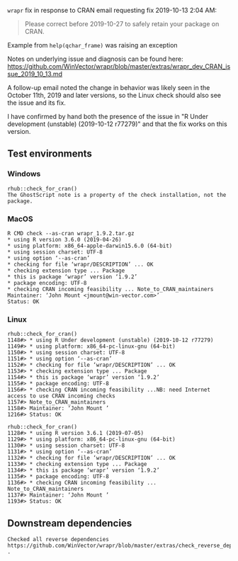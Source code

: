 
`wrapr` fix in response to CRAN email requesting fix 2019-10-13 2:04 AM:

> Please correct before 2019-10-27 to safely retain your package on CRAN.

Example from `help(qchar_frame)` was raising an exception

Notes on underlying issue and diagnosis can be found here: https://github.com/WinVector/wrapr/blob/master/extras/wrapr_dev_CRAN_issue_2019_10_13.md

A follow-up email noted the change in behavior was likely seen in the October 11th, 2019 and later versions, so the Linux check should also see the issue and its fix.

I have confirmed by hand both the presence of the issue in "R Under development (unstable) (2019-10-12 r77279)" and that the fix works on this version.

## Test environments


### Windows

    
    rhub::check_for_cran()
    The GhostScript note is a property of the check installation, not the package.
 
### MacOS

    R CMD check --as-cran wrapr_1.9.2.tar.gz 
    * using R version 3.6.0 (2019-04-26)
    * using platform: x86_64-apple-darwin15.6.0 (64-bit)
    * using session charset: UTF-8
    * using option ‘--as-cran’
    * checking for file ‘wrapr/DESCRIPTION’ ... OK
    * checking extension type ... Package
    * this is package ‘wrapr’ version ‘1.9.2’
    * package encoding: UTF-8
    * checking CRAN incoming feasibility ... Note_to_CRAN_maintainers
    Maintainer: ‘John Mount <jmount@win-vector.com>’
    Status: OK
    
### Linux

    rhub::check_for_cran()
    1148#> * using R Under development (unstable) (2019-10-12 r77279)
    1149#> * using platform: x86_64-pc-linux-gnu (64-bit)
    1150#> * using session charset: UTF-8
    1151#> * using option ‘--as-cran’
    1152#> * checking for file ‘wrapr/DESCRIPTION’ ... OK
    1153#> * checking extension type ... Package
    1154#> * this is package ‘wrapr’ version ‘1.9.2’
    1155#> * package encoding: UTF-8
    1156#> * checking CRAN incoming feasibility ...NB: need Internet access to use CRAN incoming checks
    1157#> Note_to_CRAN_maintainers
    1158#> Maintainer: ‘John Mount ’
    1216#> Status: OK

    rhub::check_for_cran()
    1128#> * using R version 3.6.1 (2019-07-05)
    1129#> * using platform: x86_64-pc-linux-gnu (64-bit)
    1130#> * using session charset: UTF-8
    1131#> * using option ‘--as-cran’
    1132#> * checking for file ‘wrapr/DESCRIPTION’ ... OK
    1133#> * checking extension type ... Package
    1134#> * this is package ‘wrapr’ version ‘1.9.2’
    1135#> * package encoding: UTF-8
    1136#> * checking CRAN incoming feasibility ... Note_to_CRAN_maintainers
    1137#> Maintainer: ‘John Mount ’
    1193#> Status: OK



## Downstream dependencies

    Checked all reverse dependencies https://github.com/WinVector/wrapr/blob/master/extras/check_reverse_dependencies.md .
